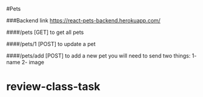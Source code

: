 #Pets

###Backend link
https://react-pets-backend.herokuapp.com/

####/pets [GET]
to get all pets

####/pets/1 [POST]
to update a pet

####/pets/add [POST]
to add a new pet you will need to send two things:
1- name
2- image
# review-class-task
